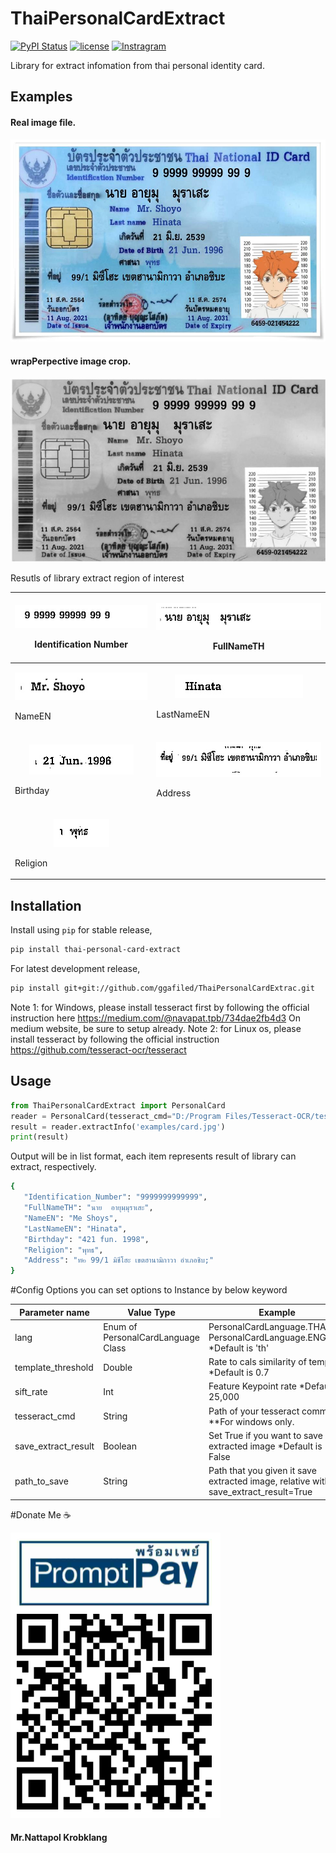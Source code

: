 # ThaiPersonalCardExtract
[![PyPI Status](https://badge.fury.io/py/thai-personal-card-extract.svg)](https://badge.fury.io/py/thai-personal-card-extract)
[![license](https://img.shields.io/badge/License-Apache%202.0-blue.svg)](https://github.com/JaidedAI/EasyOCR/blob/master/LICENSE)
[![Instragram](https://img.shields.io/badge/instragram-@ggafiled-blue.svg?style=flat)](https://www.instagram.com/ggafiled)

Library for extract infomation from thai personal identity card. 

## Examples
#### Real image file.
![example](https://github.com/ggafiled/ThaiPersonalCardExtract/blob/main/examples/card.jpg?raw=true)

#### wrapPerpective image crop.
![example](https://github.com/ggafiled/ThaiPersonalCardExtract/blob/main/examples/extract/image_scan.jpg?raw=true)

Resutls of library extract region of interest

| <p align="center"><img src="https://github.com/ggafiled/ThaiPersonalCardExtract/blob/main/examples/extract/Identification_Number.jpg?raw=true"/>  <p class="image-caption">Identification Number</p> </p> | <p align="center"><img src="https://github.com/ggafiled/ThaiPersonalCardExtract/blob/main/examples/extract/FullNameTH.jpg?raw=true"/>  <p class="image-caption">FullNameTH</p></p> |
|----------|------------|
| <p align="center"><img src="https://github.com/ggafiled/ThaiPersonalCardExtract/blob/main/examples/extract/NameEN.jpg?raw=true"/>  <p class="image-caption">NameEN</p> </p> | <p align="center"><img src="https://github.com/ggafiled/ThaiPersonalCardExtract/blob/main/examples/extract/LastNameEN.jpg?raw=true"/>  <p class="image-caption">LastNameEN</p> </p> |
| <p align="center"><img src="https://github.com/ggafiled/ThaiPersonalCardExtract/blob/main/examples/extract/Birthday.jpg?raw=true"/>  <p class="image-caption">Birthday</p> </p> | <p align="center"><img src="https://github.com/ggafiled/ThaiPersonalCardExtract/blob/main/examples/extract/Address.jpg?raw=true"/>  <p class="image-caption">Address</p> </p> |
| <p align="center"><img src="https://github.com/ggafiled/ThaiPersonalCardExtract/blob/main/examples/extract/Religion.jpg?raw=true"/>  <p class="image-caption">Religion</p> </p> |  |

## Installation
Install using `pip` for stable release,

``` bash
pip install thai-personal-card-extract
```

For latest development release,

``` bash
pip install git+git://github.com/ggafiled/ThaiPersonalCardExtrac.git
```

Note 1: for Windows, please install tesseract first by following the official instruction here https://medium.com/@navapat.tpb/734dae2fb4d3 On medium website, be sure to setup already.
Note 2: for Linux os, please install tesseract by following the official instruction https://github.com/tesseract-ocr/tesseract

## Usage
``` python
from ThaiPersonalCardExtract import PersonalCard
reader = PersonalCard(tesseract_cmd="D:/Program Files/Tesseract-OCR/tesseract") # for windows need to pass tesseract_cmd parameter to setup your tesseract command path.
result = reader.extractInfo('examples/card.jpg')
print(result)
```

Output will be in list format, each item represents result of library can extract, respectively.

``` bash
{
   "Identification_Number": "9999999999999",
   "FullNameTH": "นาย  อายุมฺมุราเสะ",
   "NameEN": "Me Shoys",
   "LastNameEN": "Hinata",
   "Birthday": "421 fun. 1998",
   "Religion": "พุทธ",
   "Address": "ท๒ 99/1 มิชีโฮะ เขตฮานามิกาวา อำเภอชิบ;"
}
```

#Config Options
you can set options to Instance by below keyword

| Parameter name | Value Type | Example
| ------------- | ------------- | ------------- |
| lang | Enum of PersonalCardLanguage Class | PersonalCardLanguage.THAI \n PersonalCardLanguage.ENGLISH *Default is 'th'
| template_threshold | Double | Rate to cals similarity of template *Default is 0.7
| sift_rate | Int | Feature Keypoint rate *Default is 25,000
| tesseract_cmd | String | Path of your tesseract command **For windows only.
| save_extract_result | Boolean | Set True if you want to save extracted image *Default is False
| path_to_save | String | Path that you given it save extracted image, relative with save_extract_result=True

#Donate Me ☕

![promptpay](https://github.com/ggafiled/ThaiPersonalCardExtract/blob/main/examples/promptpay.png?raw=true)
#### Mr.Nattapol Krobklang 
